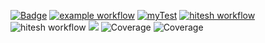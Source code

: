 [![Badge](https://img.shields.io/badge/version-v2.1%E2%80%90nana-blue.svg)](https://github.com/hitesh-temp-account/Breach/blob/main/gradle.properties#L15)
[![example workflow](https://github.com/hitesh-temp-account/Breach/actions/workflows/spandan.yml/badge.svg)](https://github.com/hitesh-temp-account/Breach/actions/workflows/spandan.yml)
[![myTest](https://github.com/hitesh-temp-account/Breach/actions/workflows/myTest.yml/badge.svg)](https://github.com/hitesh-temp-account/Breach/actions/workflows/myTest.yml)
[![hitesh workflow](https://github.com/hitesh-temp-account/Breach/actions/workflows/hiteshWorkflow.yml/badge.svg)](https://github.com/hitesh-temp-account/Breach/actions/workflows/hiteshWorkflow.yml)
![hitesh workflow](https://img.shields.io/maven-central/v/xstream/xstream)
![](https://byob.yarr.is/hitesh-temp-account/Breach/time)
![Coverage](https://img.shields.io/badge/coverage-0-green.svg)
![Coverage][coverage_badge]

<!-- Coverage Comment:Begin -->
[coverage_badge]: https://img.shields.io/badge/Coverage-69%25-yellow.svg?style=for-the-badge
<!-- Coverage Comment:End -->
